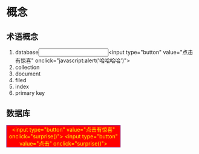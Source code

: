 <html>
 <style type="text/css">
    p{
      width:300px;
      color:yellow;
      background-color:red;
      border:dotted thin blue;
      text-align:center;
    }
  </style>
  <!-- js -->
  <script type="text/javascript">
        //声明一个函数(整个文档都可以使用)
        function surprise() {
            alert('恭喜你中了一百万')/*弹出框*/
        }
    </script>
</html>

# 概念
## 术语概念
1. database<span><input type="text"/></span><span><input type="button" value="点击有惊喜" οnclick="javascript:alert('哈哈哈哈')"></span>
2. collection
3. document
4. filed
5. index
6. primary key

## 数据库

<input type="button" value="点击有惊喜" οnclick="surprise()"><!--调用函数-->
<input type="button" value="点击" οnclick="surprise()">


